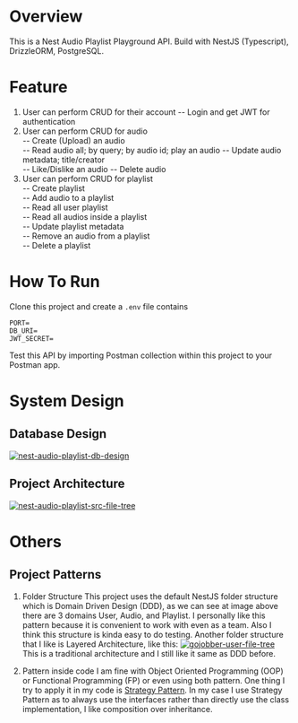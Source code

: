 # Overview
This is a Nest Audio Playlist Playground API. Build with NestJS (Typescript), DrizzleORM,
PostgreSQL.

# Feature
1. User can perform CRUD for their account
	-- Login and get JWT for authentication
2. User can perform CRUD for audio  
    -- Create (Upload) an audio  
    -- Read audio all; by query; by audio id; play an audio
    -- Update audio metadata; title/creator  
    -- Like/Dislike an audio
    -- Delete audio
3. User can perform CRUD for playlist  
    -- Create playlist  
    -- Add audio to a playlist  
    -- Read all user playlist  
    -- Read all audios inside a playlist  
    -- Update playlist metadata  
    -- Remove an audio from a playlist  
    -- Delete a playlist

# How To Run
Clone this project and create a `.env` file contains  
```
PORT=
DB_URI=
JWT_SECRET=
```
Test this API by importing Postman collection within this project to your Postman app.

# System Design
## Database Design
<a href="https://ibb.co.com/QJ7CSj3"><img src="https://i.ibb.co.com/nwqnd8N/nest-audio-playlist-db-design.png" alt="nest-audio-playlist-db-design" border="0"></a>

## Project Architecture
<a href="https://ibb.co.com/g68pV7x"><img src="https://i.ibb.co.com/b7VZJ3k/nest-audio-playlist-src-file-tree.png" alt="nest-audio-playlist-src-file-tree" border="0"></a>

# Others
## Project Patterns
1. Folder Structure
This project uses the default NestJS folder structure which is Domain Driven Design (DDD), as we can see at image above there are 3 domains User, Audio, and Playlist.
I personally like this pattern because it is convenient to work with even as a team. Also I think this structure is kinda easy to do testing.
Another folder structure that I like is Layered Architecture, like this:
<a href="https://imgbb.com/"><img src="https://i.ibb.co.com/sWTCc6v/gojobber-user-file-tree.png" alt="gojobber-user-file-tree" border="0"></a>  
This is a traditional architecture and I still like it same as DDD before.

2. Pattern inside code
I am fine with Object Oriented Programming (OOP) or Functional Programming (FP) or even using both pattern. One thing I try to apply it in my code is [Strategy Pattern](https://en.wikipedia.org/wiki/Strategy_pattern).  In my case I use Strategy Pattern as to always use the interfaces rather than directly use the class implementation, I like composition over inheritance.


